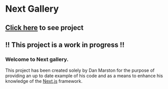 # Next Gallery

## [Click here](http://www.waxworlds.org/dan/next_gallery) to see project

## !! This project is a work in progress !!



### Welcome to Next gallery.

This project has been created solely by Dan Marston for the purpose of providing an up to date example of his code and as a means to enhance his knowledge of the [Next.js](https://nextjs.org/docs#what-is-nextjs) framework. 
